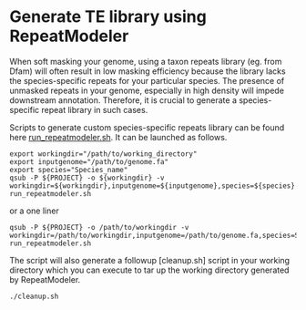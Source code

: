 # Generate TE library using RepeatModeler
When soft masking your genome, using a taxon repeats library (eg. from Dfam) will often result in low masking efficiency because the library lacks the species-specific repeats for your particular species. The presence of unmasked repeats in your genome, especially in high density will impede downstream annotation. Therefore, it is crucial to generate a species-specific repeat library in such cases.

Scripts to generate custom species-specific repeats library can be found here [run_repeatmodeler.sh](https://github.com/kango2/pogors/blob/main/run_repeatmodeler.sh). It can be launched as follows.
```
export workingdir="/path/to/working_directory"
export inputgenome="/path/to/genome.fa"
export species="Species_name"
qsub -P ${PROJECT} -o ${workingdir} -v workingdir=${workingdir},inputgenome=${inputgenome},species=${species} run_repeatmodeler.sh
```
or a one liner
```
qsub -P ${PROJECT} -o /path/to/workingdir -v workingdir=/path/to/workingdir,inputgenome=/path/to/genome.fa,species=Species_name run_repeatmodeler.sh
```
The script will also generate a followup [cleanup.sh] script in your working directory which you can execute to tar up the working directory generated by RepeatModeler.
```
./cleanup.sh
```
